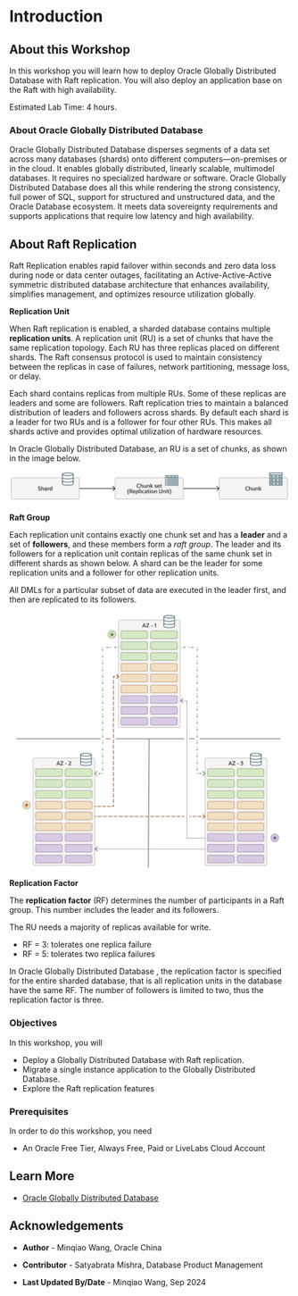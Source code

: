 # Introduction


## About this Workshop

In this workshop you will learn how to deploy Oracle Globally Distributed Database with Raft replication. You will also deploy an application base on the Raft with high availability. 

Estimated Lab Time: 4 hours.

### About Oracle Globally Distributed Database

Oracle Globally Distributed Database disperses segments of a data set across many databases (shards) onto different computers—on-premises or in the cloud. It enables globally distributed, linearly scalable, multimodel databases. It requires no specialized hardware or software. Oracle Globally Distributed Database does all this while rendering the strong consistency, full power of SQL, support for structured and unstructured data, and the Oracle Database ecosystem. It meets data sovereignty requirements and supports applications that require low latency and high availability.



## About Raft Replication

Raft Replication enables rapid failover within seconds and zero data loss during node or data center outages, facilitating an Active-Active-Active symmetric distributed database architecture that enhances availability, simplifies management, and optimizes resource utilization globally.

**Replication Unit**

When Raft replication is enabled, a sharded database contains multiple **replication units**. A replication unit (RU) is a set of chunks that have the same replication topology. Each RU has three replicas placed on different shards. The Raft consensus protocol is used to maintain consistency between the replicas in case of failures, network partitioning, message loss, or delay.

Each shard contains replicas from multiple RUs. Some of these replicas are leaders and some are followers. Raft replication tries to maintain a balanced distribution of leaders and followers across shards. By default each shard is a leader for two RUs and is a follower for four other RUs. This makes all shards active and provides optimal utilization of hardware resources.

In Oracle Globally Distributed Database, an RU is a set of chunks, as shown in the image below.

![image-20240813110326679](images/image-20240813110326679.png)



**Raft Group**

Each replication unit contains exactly one chunk set and has a **leader** and a set of **followers**, and these members form a *raft group*. The leader and its followers for a replication unit contain replicas of the same chunk set in different shards as shown below. A shard can be the leader for some replication units and a follower for other replication units.

All DMLs for a particular subset of data are executed in the leader first, and then are replicated to its followers.

![image-20240813110443600](images/image-20240813110443600.png)



**Replication Factor**

The **replication factor** (RF) determines the number of participants in a Raft group. This number includes the leader and its followers.

The RU needs a majority of replicas available for write.

-   RF = 3: tolerates one replica failure
-   RF = 5: tolerates two replica failures

In Oracle Globally Distributed Database , the replication factor is specified for the entire sharded database, that is all replication units in the database have the same RF. The number of followers is limited to two, thus the replication factor is three.

### Objectives

In this workshop, you will

- Deploy a Globally Distributed Database with Raft replication.
- Migrate a single instance application to the Globally Distributed Database.
- Explore the Raft replication features



###  Prerequisites

In order to do this workshop, you need

- An Oracle Free Tier, Always Free, Paid or LiveLabs Cloud Account



## Learn More

- [Oracle Globally Distributed Database](https://docs.oracle.com/en/database/oracle/oracle-database/23/shard/raft-replication.html)





## Acknowledgements

* **Author** - Minqiao Wang, Oracle China

* **Contributor** - Satyabrata Mishra, Database Product Management

* **Last Updated By/Date** - Minqiao Wang, Sep 2024  
